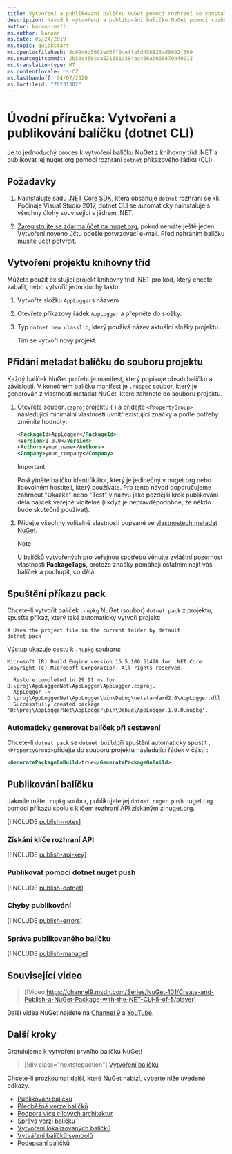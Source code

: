```yaml
---
title: Vytvoření a publikování balíčku NuGet pomocí rozhraní se konstatování dotnet
description: Návod k vytvoření a publikování balíčku NuGet pomocí rozhraní .NET Core CLI, dotnet.
author: karann-msft
ms.author: karann
ms.date: 05/24/2019
ms.topic: quickstart
ms.openlocfilehash: 8c09d6d5662ed6ff0deffa5d45b823ad0992f399
ms.sourcegitcommit: 2b50c450cca521681a384aa466ab666679a40213
ms.translationtype: MT
ms.contentlocale: cs-CZ
ms.lasthandoff: 04/07/2020
ms.locfileid: "78231302"
---
```

# <a name="quickstart-create-and-publish-a-package-dotnet-cli"></a>Úvodní příručka: Vytvoření a publikování balíčku (dotnet CLI)

Je to jednoduchý proces k vytvoření balíčku NuGet z knihovny tříd .NET a publikovat jej nuget.org pomocí rozhraní `dotnet` příkazového řádku (CLI).

## <a name="prerequisites"></a>Požadavky

1. Nainstalujte sadu [.NET Core SDK](https://www.microsoft.com/net/download/), která obsahuje `dotnet` rozhraní se kli. Počínaje Visual Studio 2017, dotnet CLI se automaticky nainstaluje s všechny úlohy související s jádrem .NET.

1. [Zaregistrujte se zdarma účet na nuget.org,](https://www.nuget.org/users/account/LogOn?returnUrl=%2F) pokud nemáte ještě jeden. Vytvoření nového účtu odešle potvrzovací e-mail. Před nahráním balíčku musíte účet potvrdit.

## <a name="create-a-class-library-project"></a>Vytvoření projektu knihovny tříd

Můžete použít existující projekt knihovny tříd .NET pro kód, který chcete zabalit, nebo vytvořit jednoduchý takto:

1. Vytvořte složku `AppLogger`s názvem .

1. Otevřete příkazový řádek `AppLogger` a přepněte do složky.

1. Typ `dotnet new classlib`, který používá název aktuální složky projektu.

   Tím se vytvoří nový projekt.

## <a name="add-package-metadata-to-the-project-file"></a>Přidání metadat balíčku do souboru projektu

Každý balíček NuGet potřebuje manifest, který popisuje obsah balíčku a závislosti. V konečném balíčku manifest je `.nuspec` soubor, který je generován z vlastností metadat NuGet, které zahrnete do souboru projektu.

1. Otevřete soubor`.csproj`projektu ( ) a přidejte `<PropertyGroup>` následující minimální vlastnosti uvnitř existující značky a podle potřeby změníte hodnoty:

    ```xml
    <PackageId>AppLogger</PackageId>
    <Version>1.0.0</Version>
    <Authors>your_name</Authors>
    <Company>your_company</Company>
    ```

    > [!Important]
    > Poskytněte balíčku identifikátor, který je jedinečný v nuget.org nebo libovolném hostiteli, který používáte. Pro tento návod doporučujeme zahrnout "Ukázka" nebo "Test" v názvu jako pozdější krok publikování dělá balíček veřejně viditelné (i když je nepravděpodobné, že někdo bude skutečně používat).

1. Přidejte všechny volitelné vlastnosti popsané ve [vlastnostech metadat NuGet](/dotnet/core/tools/csproj#nuget-metadata-properties).

    > [!Note]
    > U balíčků vytvořených pro veřejnou spotřebu věnujte zvláštní pozornost vlastnosti **PackageTags,** protože značky pomáhají ostatním najít váš balíček a pochopit, co dělá.

## <a name="run-the-pack-command"></a>Spuštění příkazu pack

Chcete-li vytvořit balíček `.nupkg` NuGet (soubor) `dotnet pack` z projektu, spusťte příkaz, který také automaticky vytvoří projekt:

```dotnetcli
# Uses the project file in the current folder by default
dotnet pack
```

Výstup ukazuje cestu k `.nupkg` souboru:

```output
Microsoft (R) Build Engine version 15.5.180.51428 for .NET Core
Copyright (C) Microsoft Corporation. All rights reserved.

  Restore completed in 29.91 ms for D:\proj\AppLoggerNet\AppLogger\AppLogger.csproj.
  AppLogger -> D:\proj\AppLoggerNet\AppLogger\bin\Debug\netstandard2.0\AppLogger.dll
  Successfully created package 'D:\proj\AppLoggerNet\AppLogger\bin\Debug\AppLogger.1.0.0.nupkg'.
```

### <a name="automatically-generate-package-on-build"></a>Automaticky generovat balíček při sestavení

Chcete-li `dotnet pack` se `dotnet build`při spuštění automaticky spustit , `<PropertyGroup>`přidejte do souboru projektu následující řádek v části :

```xml
<GeneratePackageOnBuild>true</GeneratePackageOnBuild>
```

## <a name="publish-the-package"></a>Publikování balíčku

Jakmile máte `.nupkg` soubor, publikujete jej `dotnet nuget push` nuget.org pomocí příkazu spolu s klíčem rozhraní API získaným z nuget.org.

[!INCLUDE [publish-notes](includes/publish-notes.md)]

### <a name="acquire-your-api-key"></a>Získání klíče rozhraní API

[!INCLUDE [publish-api-key](includes/publish-api-key.md)]

### <a name="publish-with-dotnet-nuget-push"></a>Publikovat pomocí dotnet nuget push

[!INCLUDE [publish-dotnet](includes/publish-dotnet.md)]

### <a name="publish-errors"></a>Chyby publikování

[!INCLUDE [publish-errors](includes/publish-errors.md)]

### <a name="manage-the-published-package"></a>Správa publikovaného balíčku

[!INCLUDE [publish-manage](includes/publish-manage.md)]

## <a name="related-video"></a>Související video

> [!Video https://channel9.msdn.com/Series/NuGet-101/Create-and-Publish-a-NuGet-Package-with-the-NET-CLI-5-of-5/player]

Další videa NuGet najdete na [Channel 9](https://channel9.msdn.com/Series/NuGet-101) a [YouTube](https://www.youtube.com/playlist?list=PLdo4fOcmZ0oVLvfkFk8O9h6v2Dcdh2bh_).

## <a name="next-steps"></a>Další kroky

Gratulujeme k vytvoření prvního balíčku NuGet!

> [!div class="nextstepaction"]
> [Vytvoření balíčku](../create-packages/creating-a-package-dotnet-cli.md)

Chcete-li prozkoumat další, které NuGet nabízí, vyberte níže uvedené odkazy.

- [Publikování balíčku](../nuget-org/publish-a-package.md)
- [Předběžné verze balíčků](../create-packages/Prerelease-Packages.md)
- [Podpora více cílových architektur](../create-packages/multiple-target-frameworks-project-file.md)
- [Správa verzí balíčku](../concepts/package-versioning.md)
- [Vytvoření lokalizovaných balíčků](../create-packages/creating-localized-packages.md)
- [Vytváření balíčků symbolů](../create-packages/symbol-packages-snupkg.md)
- [Podepsání balíčků](../create-packages/Sign-a-package.md)
